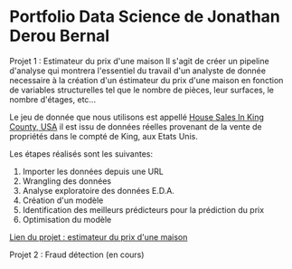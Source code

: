 # Portfolio Data Science de Jonathan Derou Bernal

Projet 1 : Estimateur du prix d'une maison
Il s'agit de créer un pipeline d'analyse qui montrera l'essentiel du travail d'un analyste de donnée necessaire à la création d'un éstimateur du prix d'une maison en fonction de variables structurelles tel que le nombre de pièces, leur surfaces, le nombre d'étages, etc... 

Le jeu de donnée que nous utilisons est appellé [House Sales In King County, USA](https://www.kaggle.com/harlfoxem/housesalesprediction) il est issu de données réelles provenant de la vente de propriétés dans le compté de King, aux Etats Unis.

Les étapes réalisés sont les suivantes:

1. Importer les données depuis une URL
2. Wrangling des données
3. Analyse exploratoire des données E.D.A.
4. Création d'un modèle
5. Identification des meilleurs prédicteurs pour la prédiction du prix
6. Optimisation du modèle

[Lien du projet : estimateur du prix d'une maison](https://eu-gb.dataplatform.cloud.ibm.com/analytics/notebooks/v2/0f94a687-5dc6-4f02-a780-156551a81883/view?access_token=2aa872155574b7a31ac7f25f12949c495788e7b3ec437e38ddf025969b74250e)   

Projet 2 : Fraud détection (en cours)
